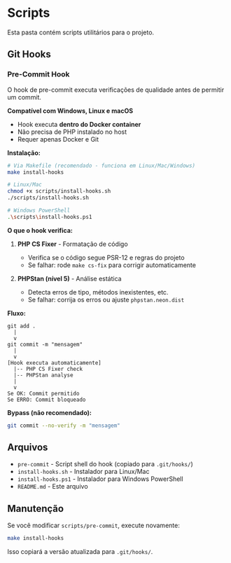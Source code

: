 # Scripts

Esta pasta contém scripts utilitários para o projeto.

## Git Hooks

### Pre-Commit Hook

O hook de pre-commit executa verificações de qualidade antes de permitir um commit.

**Compatível com Windows, Linux e macOS** 
- Hook executa **dentro do Docker container**
- Não precisa de PHP instalado no host
- Requer apenas Docker e Git

**Instalação:**

```bash
# Via Makefile (recomendado - funciona em Linux/Mac/Windows)
make install-hooks

# Linux/Mac
chmod +x scripts/install-hooks.sh
./scripts/install-hooks.sh

# Windows PowerShell
.\scripts\install-hooks.ps1
```

**O que o hook verifica:**

1. **PHP CS Fixer** - Formatação de código
   - Verifica se o código segue PSR-12 e regras do projeto
   - Se falhar: rode `make cs-fix` para corrigir automaticamente

2. **PHPStan (nível 5)** - Análise estática
   - Detecta erros de tipo, métodos inexistentes, etc.
   - Se falhar: corrija os erros ou ajuste `phpstan.neon.dist`

**Fluxo:**

```
git add .
  |
  v
git commit -m "mensagem"
  |
  v
[Hook executa automaticamente]
  |-- PHP CS Fixer check
  |-- PHPStan analyse
  |
  v
Se OK: Commit permitido
Se ERRO: Commit bloqueado
```

**Bypass (não recomendado):**

```bash
git commit --no-verify -m "mensagem"
```

## Arquivos

- `pre-commit` - Script shell do hook (copiado para `.git/hooks/`)
- `install-hooks.sh` - Instalador para Linux/Mac
- `install-hooks.ps1` - Instalador para Windows PowerShell
- `README.md` - Este arquivo

## Manutenção

Se você modificar `scripts/pre-commit`, execute novamente:

```bash
make install-hooks
```

Isso copiará a versão atualizada para `.git/hooks/`.
